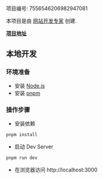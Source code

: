 # 

项目编号: 7556546206982947081

本项目是由 [网站开发专家](https://space.coze.cn/) 创建.

[**项目地址**](https://space.coze.cn/task/7556546206982947081)

## 本地开发

### 环境准备

- 安装 [Node.js](https://nodejs.org/en)
- 安装 [pnpm](https://pnpm.io/installation)

### 操作步骤

- 安装依赖

```sh
pnpm install
```

- 启动 Dev Server

```sh
pnpm run dev
```

- 在浏览器访问 http://localhost:3000
